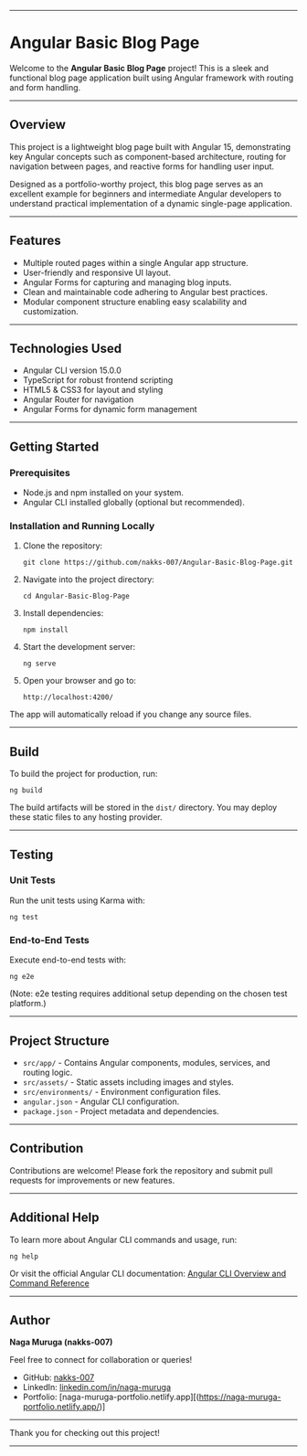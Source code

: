 ***

# Angular Basic Blog Page

Welcome to the **Angular Basic Blog Page** project! This is a sleek and functional blog page application built using Angular framework with routing and form handling.

***

## Overview

This project is a lightweight blog page built with Angular 15, demonstrating key Angular concepts such as component-based architecture, routing for navigation between pages, and reactive forms for handling user input.

Designed as a portfolio-worthy project, this blog page serves as an excellent example for beginners and intermediate Angular developers to understand practical implementation of a dynamic single-page application.

***

## Features

- Multiple routed pages within a single Angular app structure.
- User-friendly and responsive UI layout.
- Angular Forms for capturing and managing blog inputs.
- Clean and maintainable code adhering to Angular best practices.
- Modular component structure enabling easy scalability and customization.

***

## Technologies Used

- Angular CLI version 15.0.0
- TypeScript for robust frontend scripting
- HTML5 & CSS3 for layout and styling
- Angular Router for navigation
- Angular Forms for dynamic form management

***

## Getting Started

### Prerequisites

- Node.js and npm installed on your system.
- Angular CLI installed globally (optional but recommended).

### Installation and Running Locally

1. Clone the repository:
   ```
   git clone https://github.com/nakks-007/Angular-Basic-Blog-Page.git
   ```
2. Navigate into the project directory:
   ```
   cd Angular-Basic-Blog-Page
   ```
3. Install dependencies:
   ```
   npm install
   ```
4. Start the development server:
   ```
   ng serve
   ```
5. Open your browser and go to:
   ```
   http://localhost:4200/
   ```
The app will automatically reload if you change any source files.

***

## Build

To build the project for production, run:
```
ng build
```
The build artifacts will be stored in the `dist/` directory. You may deploy these static files to any hosting provider.

***

## Testing

### Unit Tests

Run the unit tests using Karma with:
```
ng test
```

### End-to-End Tests

Execute end-to-end tests with:
```
ng e2e
```
(Note: e2e testing requires additional setup depending on the chosen test platform.)

***

## Project Structure

- `src/app/` - Contains Angular components, modules, services, and routing logic.
- `src/assets/` - Static assets including images and styles.
- `src/environments/` - Environment configuration files.
- `angular.json` - Angular CLI configuration.
- `package.json` - Project metadata and dependencies.

***

## Contribution

Contributions are welcome! Please fork the repository and submit pull requests for improvements or new features.

***

## Additional Help

To learn more about Angular CLI commands and usage, run:
```
ng help
```
Or visit the official Angular CLI documentation: [Angular CLI Overview and Command Reference](https://angular.io/cli)

***

## Author

**Naga Muruga (nakks-007)**

Feel free to connect for collaboration or queries!

- GitHub: [nakks-007](https://github.com/nakks-007)
- LinkedIn: [linkedin.com/in/naga-muruga](https://www.linkedin.com/in/naga-muruga/)
- Portfolio: [naga-muruga-portfolio.netlify.app][(https://naga-muruga-portfolio.netlify.app/)]

***

Thank you for checking out this project!

***
